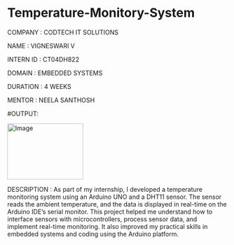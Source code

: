 # Temperature-Monitory-System

COMPANY : CODTECH IT SOLUTIONS

NAME : VIGNESWARI V

INTERN ID : CT04DH822

DOMAIN :  EMBEDDED SYSTEMS

DURATION : 4 WEEKS

MENTOR : NEELA SANTHOSH

#OUTPUT:

<img width="173" height="128" alt="Image" src="https://github.com/user-attachments/assets/aa12ccc9-b52e-4ba0-a5d3-21724d75c3c0" />

DESCRIPTION : As part of my internship, I developed a temperature monitoring system using an Arduino UNO and a DHT11 sensor. The sensor reads the ambient temperature, and the data is displayed in real-time on the Arduino IDE’s serial monitor. This project helped me understand how to interface sensors with microcontrollers, process sensor data, and implement real-time monitoring. It also improved my practical skills in embedded systems and coding using the Arduino platform.
